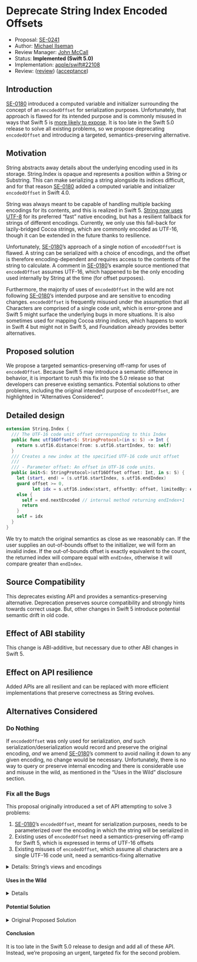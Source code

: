 # Deprecate String Index Encoded Offsets

* Proposal: [SE-0241](0241-string-index-explicit-encoding-offset.md)
* Author: [Michael Ilseman](https://github.com/milseman)
* Review Manager: [John McCall](https://github.com/rjmccall)
* Status: **Implemented (Swift 5.0)**
* Implementation: [apple/swift#22108](https://github.com/apple/swift/pull/22108)
* Review: ([review](https://forums.swift.org/t/se-0241-explicit-encoded-offsets-for-string-indices/19929)) ([acceptance](https://forums.swift.org/t/accepted-se-0241-explicit-encoded-offsets-for-string-indices/20540))

## Introduction

[SE-0180][] introduced a computed variable and initializer surrounding the concept of an `encodedOffset` for serialization purposes. Unfortunately, that approach is flawed for its intended purpose and is commonly misused in ways that Swift 5 is [more likely to expose](https://bugs.swift.org/browse/SR-9749). It is too late in the Swift 5.0 release to solve all existing problems, so we propose deprecating `encodedOffset` and introducing a targeted, semantics-preserving alternative.

## Motivation

String abstracts away details about the underlying encoding used in its storage. String.Index is opaque and represents a position within a String or Substring. This can make serializing a string alongside its indices difficult, and for that reason [SE-0180][] added a computed variable and initializer `encodedOffset` in Swift 4.0.

String was always meant to be capable of handling multiple backing encodings for its contents, and this is realized in Swift 5. [String now uses UTF-8](https://forums.swift.org/t/string-s-abi-and-utf-8/17676) for its preferred “fast” native encoding, but has a resilient fallback for strings of different encodings. Currently, we only use this fall-back for lazily-bridged Cocoa strings, which are commonly encoded as UTF-16, though it can be extended in the future thanks to resilience.

Unfortunately, [SE-0180][]’s approach of a single notion of `encodedOffset` is flawed. A string can be serialized with a choice of encodings, and the offset is therefore encoding-dependent and requires access to the contents of the string to calculate. A comment in [SE-0180][]’s example source mentioned that `encodedOffset` assumes UTF-16, which happened to be the only encoding used internally by String at the time (for offset purposes).

Furthermore, the majority of uses of `encodedOffset` in the wild are not following [SE-0180][]’s intended purpose and are sensitive to encoding changes. `encodedOffset` is frequently misused under the assumption that all Characters are comprised of a single code unit, which is error-prone and Swift 5 might surface the underlying bugs in more situations. It is also sometimes used for mapping Cocoa string indices, which happens to work in Swift 4 but might not in Swift 5, and Foundation already provides better alternatives.



## Proposed solution

We propose a targeted semantics-preserving off-ramp for uses of `encodedOffset`. Because Swift 5 may introduce a semantic difference in behavior, it is important to rush this fix into the 5.0 release so that developers can preserve existing semantics. Potential solutions to other problems, including the original intended purpose of `encodedOffset`, are highlighted in “Alternatives Considered”.


## Detailed design

```swift
extension String.Index {
  /// The UTF-16 code unit offset corresponding to this Index
  public func utf16Offset<S: StringProtocol>(in s: S) -> Int {
    return s.utf16.distance(from: s.utf16.startIndex, to: self)
  }
  /// Creates a new index at the specified UTF-16 code unit offset
  ///
  /// - Parameter offset: An offset in UTF-16 code units.
  public init<S: StringProtocol>(utf16Offset offset: Int, in s: S) {
    let (start, end) = (s.utf16.startIndex, s.utf16.endIndex)
    guard offset >= 0,
          let idx = s.utf16.index(start, offsetBy: offset, limitedBy: end)
    else {
      self = end.nextEncoded // internal method returning endIndex+1
      return
    }
    self = idx
  }
}

```

We try to match the original semantics as close as we reasonably can. If the user supplies an out-of-bounds offset to the initializer, we will form an invalid index. If the out-of-bounds offset is exactly equivalent to the count, the returned index will compare equal with `endIndex`, otherwise it will compare greater than `endIndex`.


## Source Compatibility

This deprecates existing API and provides a semantics-preserving alternative. Deprecation preserves source compatibility and strongly hints towards correct usage. But, other changes in Swift 5 introduce potential semantic drift in old code.

## Effect of ABI stability

This change is ABI-additive, but necessary due to other ABI changes in Swift 5.

## Effect on API resilience

Added APIs are all resilient and can be replaced with more efficient implementations that preserve correctness as String evolves.

## Alternatives Considered

### Do Nothing

If `encodedOffset` was only used for serialization, *and* such serialization/deserialization would record and preserve the original encoding, *and* we amend [SE-0180][]’s comment to avoid nailing it down to any given encoding, no change would be necessary. Unfortunately, there is no way to query or preserve internal encoding and there is considerable use and misuse in the wild, as mentioned in the “Uses in the Wild” disclosure section.

### Fix all the Bugs

This proposal originally introduced a set of API attempting to solve 3 problems:

1. [SE-0180][]’s `encodedOffset`, meant for serialization purposes, needs to be parameterized over the encoding in which the string will be serialized in
2. Existing uses of `encodedOffset` need a semantics-preserving off-ramp for Swift 5, which is expressed in terms of UTF-16 offsets
3. Existing misuses of `encodedOffset`, which assume all characters are a single UTF-16 code unit, need a semantics-fixing alternative


<details><summary>Details: String’s views and encodings</summary>

String has 3 views which correspond to the most popular Unicode encodings: UTF-8, UTF-16, and UTF-32 (via the Unicode scalar values). String’s default view is of Characters.

```swift
let myString = "abc\r\nいろは"
Array(myString.utf8) // UTF-8 encoded
Array(myString.utf16) // UTF-16 encoded
Array(myString.unicodeScalars.lazy.map { $0.value }) // UTF-32 encoded
Array(myString); Array(myString.indices) // Not an encoding, but provides offset-based access to `Characters`
```
</details>

#### Uses in the Wild
<details>

GitHub code search yields [nearly 1500 uses](https://github.com/search?l=Swift&q=encodedOffset&type=Code) , and nearly-none of them are for [SE-0180][]’s intended purpose. Below I present the 3 most common uses.

```swift
// Common code for these examples
let myString: String = ...
let start: String.Index = ...
let end: String.Index = ...
let utf16OffsetRange: Range<Int> = ...
let nsRange: NSRange = ...
```


#### Offset-based `Character` indexing

The most common misuse of `encodedOffset` assumes that all Characters in a String are comprised of a single code unit. This is wrong and a source of surprising bugs, even for exclusively ASCII content: `"\r\n".count == 1`.

```swift
let (i, j): (Int, Int) = ... // Something computed in terms of myString.count

// Problematic code
myString[String.Index(encodedOffset: i]..<String.Index(encodedOffset: j)]

// Semantic preserving alternative from this proposal
myString[String.Index(offset: i, within: myString)..<String.Index(offset: j, within: myString)]

// Even better alternative
let myIndices = Array(myString.indices)
let (i, j): (Int, Int) = ... // Something computed in terms of myIndices.count
myString[myIndices[i]..<myIndices[j]]
```


#### Range Mapping

Many of the uses in the wild are trying to map between `Range<String.Index>` and `NSRange`. Foundation already provides convenient initializers for this purpose already, and using them is the preferred approach:

```swift
// Problematic code
let myNSRange = NSRange(location: start.encodedOffset, length: end.encodedOffset - start.encodedOffset)
let myStrRange = String.Index(encodedOffset: nsRange.lowerBound)..<String.Index(encodedOffset: nsRange.upperBound)

// Better alternative
let myNSRange = NSRange(start..<end, in: myString)
let myStrRange = Range(nsRange, in: myString)
```


#### Naked Ints

Some uses in the wild, through no fault of their own, have an Int which represents a position in UTF-16 encoded contents and need to convert that to a `String.Index`.


```swift
// Problematic code
let strLower = String.Index(encodedOffset: utf16OffsetRange.lowerBound)
let strUpper = String.Index(encodedOffset: utf16OffsetRange.upperBound)
let subStr = myString[strLower..<strUpper]

// Semantic preserving alternative from this proposal
let strLower = String.Index(offset: utf16OffsetRange.lowerBound, within: str.utf16)
let strUpper = String.Index(offset: utf16OffsetRange.upperBound, within: str.utf16)
let subStr = myString[strLower..<strUpper]
```

</details>

#### Potential Solution

<details><summary>Original Proposed Solution</summary>

Here is a (slightly revised) version of the original proposal:

```swift
  /// The UTF-16 code unit offset corresponding to this Index
  public func offset<S: StringProtocol>(in utf16: S.UTF16View) -> Int { ... }

  /// The UTF-8 code unit offset corresponding to this Index
  public func offset<S: StringProtocol>(in utf8: S.UTF8View) -> Int { ... }

  /// The Unicode scalar offset corresponding to this Index
  public func offset<S: StringProtocol>(in scalars: S.UnicodeScalarView) -> Int { ... }

  /// The Character offset corresponding to this Index
  public func offset<S: StringProtocol>(in str: S) -> Int { ... }

  /// Creates a new index at the specified UTF-16 code unit offset
  ///
  /// - Parameter offset: An offset in UTF-16 code units.
  public init<S: StringProtocol>(offset: Int, in utf16: S.UTF16View) { ... }

  /// Creates a new index at the specified UTF-8 code unit offset
  ///
  /// - Parameter offset: An offset in UTF-8 code units.
  public init<S: StringProtocol>(offset: Int, in utf8: S.UTF8View) { ... }

  /// Creates a new index at the specified Unicode scalar offset
  ///
  /// - Parameter offset: An offset in terms of Unicode.Scalars
  public init<S: StringProtocol>(offset: Int, in scalars: S.UnicodeScalarView) { ... }

  /// Creates a new index at the specified Character offset
  ///
  /// - Parameter offset: An offset in terms of Characters
  public init<S: StringProtocol>(offset: Int, in str: S) { ... }
}
```


This gives developers:

1. The ability to choose a specific encoding for serialization, the original intended purpose.
2. The ability to fix any code that assumed fixed-encoding-width Characters by choosing the most-natural variant that just takes a String.
3. The ability to migrate their uses for Cocoa index mapping by choosing UTF-16.

However, it’s not clear this is the best approach for Swift and more design work is needed:

* Overloading only on view type makes it easy to accidentally omit a view and end up with character offsets. E.g. `String.Index(offset: myUTF16Offset, in: myUTF16String)` instead of `String.Index(offset: myUTF16Offset, in: myUTF16String.utf16)`.
* Producing new indices is usually done by the collection itself rather than parameterizing an index initializer.  This should be handled with something more ergonomic such as offset-based indexing in a future release.
* In real code in the wild, almost all created indices are immediately used to subscript the string or one of its views. This should be handled with something more ergonomic such as [offset-based subscripting](https://forums.swift.org/t/shorthand-for-offsetting-startindex-and-endindex/9397) in a future release.

</details>

#### Conclusion

It is too late in the Swift 5.0 release to design and add all of these API. Instead, we’re proposing an urgent, targeted fix for the second problem.

[SE-0180]: <https://github.com/swiftlang/swift-evolution/blob/master/proposals/0180-string-index-overhaul.md>
